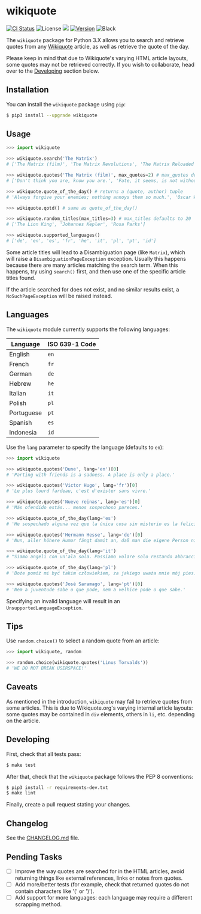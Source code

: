 # wikiquote
[![CI Status](https://github.com/federicotdn/wikiquote/workflows/CI/badge.svg)](https://github.com/federicotdn/wikiquote/actions)
![License](https://img.shields.io/pypi/l/wikiquote.svg?style=flat)
![](https://img.shields.io/badge/python-3-blue.svg)
[![Version](https://img.shields.io/pypi/v/wikiquote.svg?style=flat)](https://pypi.python.org/pypi/wikiquote)
![Black](https://img.shields.io/badge/code%20style-black-000000.svg)

The `wikiquote` package for Python 3.X allows you to search and retrieve quotes from any [Wikiquote](https://www.wikiquote.org/) article, as well as retrieve the quote of the day.

Please keep in mind that due to Wikiquote's varying HTML article layouts, some quotes may not be retrieved correctly. If you wish to collaborate, head over to the [Developing](https://github.com/federicotdn/python-wikiquotes#developing) section below. 

## Installation
You can install the `wikiquote` package using `pip`:
```bash
$ pip3 install --upgrade wikiquote
```

## Usage
```python
>>> import wikiquote

>>> wikiquote.search('The Matrix')
# ['The Matrix (film)', 'The Matrix Revolutions', 'The Matrix Reloaded', 'The Animatrix']

>>> wikiquote.quotes('The Matrix (film)', max_quotes=2) # max_quotes defaults to 20
# ['Don't think you are, know you are.', 'Fate, it seems, is not without a sense of irony.']

>>> wikiquote.quote_of_the_day() # returns a (quote, author) tuple
# 'Always forgive your enemies; nothing annoys them so much.', 'Oscar Wilde'

>>> wikiquote.qotd() # same as quote_of_the_day()

>>> wikiquote.random_titles(max_titles=3) # max_titles defaults to 20
# ['The Lion King', 'Johannes Kepler', 'Rosa Parks']

>>> wikiquote.supported_languages()
# ['de', 'en', 'es', 'fr', 'he', 'it', 'pl', 'pt', 'id']

```

Some article titles will lead to a Disambiguation page (like `Matrix`), which will raise a `DisambiguationPageException` exception. Usually this happens because there are many articles matching the search term. When this happens, try using `search()` first, and then use one of the specific article titles found.

If the article searched for does not exist, and no similar results exist, a `NoSuchPageException` will be raised instead.

## Languages
The `wikiquote` module currently supports the following languages:

| Language   | ISO 639-1 Code |
|------------|----------------|
| English    | `en`           |
| French     | `fr`           |
| German     | `de`           |
| Hebrew     | `he`           |
| Italian    | `it`           |
| Polish     | `pl`           |
| Portuguese | `pt`           |
| Spanish    | `es`           |
| Indonesia  | `id`           |

Use the `lang` parameter to specify the language (defaults to `en`):
```python
>>> import wikiquote

>>> wikiquote.quotes('Dune', lang='en')[0]
# 'Parting with friends is a sadness. A place is only a place.'

>>> wikiquote.quotes('Victor Hugo', lang='fr')[0]
# 'Le plus lourd fardeau, c'est d'exister sans vivre.'

>>> wikiquote.quotes('Nueve reinas', lang='es')[0]
# 'Más ofendido estás... menos sospechoso pareces.'

>>> wikiquote.quote_of_the_day(lang='es')
# 'He sospechado alguna vez que la única cosa sin misterio es la felicidad, porque se justifica por sí sola.', 'Jorge Luis Borges'

>>> wikiquote.quotes('Hermann Hesse', lang='de')[0]
# 'Nun, aller höhere Humor fängt damit an, daß man die eigene Person nicht mehr ernst nimmt.'

>>> wikiquote.quote_of_the_day(lang='it')
# "Siamo angeli con un'ala sola. Possiamo volare solo restando abbracciati.", 'Luciano De Crescenzo'

>>> wikiquote.quote_of_the_day(lang='pl')
# 'Boże pomóż mi być takim człowiekiem, za jakiego uważa mnie mój pies.', 'Janusz Leon Wiśniewski'

>>> wikiquote.quotes('José Saramago', lang='pt')[0]
# 'Nem a juventude sabe o que pode, nem a velhice pode o que sabe.'
```

Specifying an invalid language will result in an `UnsupportedLanguageException`.

## Tips
Use `random.choice()` to select a random quote from an article:
```python
>>> import wikiquote, random

>>> random.choice(wikiquote.quotes('Linus Torvalds'))
# 'WE DO NOT BREAK USERSPACE!'
```

## Caveats
As mentioned in the introduction, `wikiquote` may fail to retrieve quotes from some articles. This is due to Wikiquote.org's varying internal article layouts: some quotes may be contained in `div` elements, others in `li`, etc. depending on the article.

## Developing
First, check that all tests pass:
```bash
$ make test
```
After that, check that the `wikiquote` package follows the PEP 8 conventions:
```bash
$ pip3 install -r requirements-dev.txt
$ make lint
```
Finally, create a pull request stating your changes.

## Changelog
See the [CHANGELOG.md](CHANGELOG.md) file.

## Pending Tasks
- [ ] Improve the way quotes are searched for in the HTML articles, avoid returning things like external references, links or notes from quotes.
- [ ] Add more/better tests (for example, check that returned quotes do not contain characters like '(' or ')').
- [ ] Add support for more languages: each language may require a different scrapping method.
